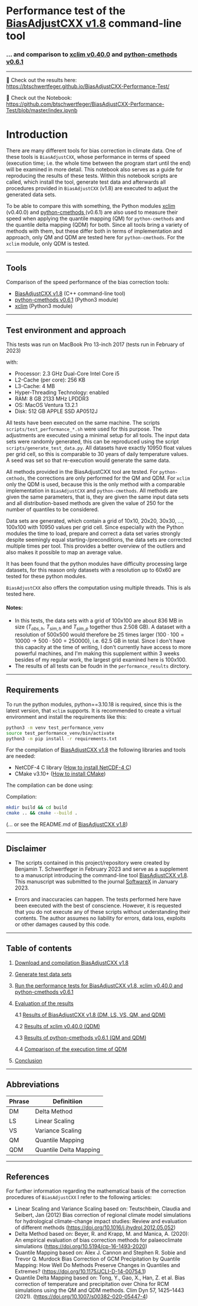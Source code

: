 
<h1 style="center">Performance test of the <a href="https://zenodo.org/record/7652734" target="_blank">BiasAdjustCXX v1.8</a> command-line tool</h1>
<h3 style="centter"> ... and comparison to <a href="https://zenodo.org/record/7535677" target="blank">xclim v0.40.0</a> and <a href="https://zenodo.org/record/7652756" target="_blank">python-cmethods v0.6.1</a></h3> 

___


📍 Check out the results here: https://btschwertfeger.github.io/BiasAdjustCXX-Performance-Test/

📍 Check out the Notebook: https://github.com/btschwertfeger/BiasAdjustCXX-Performance-Test/blob/master/index.ipynb


<a name="introduction"></a>
# Introduction


There are many different tools for bias correction in climate data. One of these tools is `BiasAdjustCXX`, whose performance in terms of speed (execution time; i.e. the whole time between the program start until the end) will be examined in more detail. This notebook also serves as a guide for reproducing the results of these tests. Within this notebook scripts are called, which install the tool, generate test data and afterwards all procedures provided in `BiasAdjustCXX` (v1.8) are executed to adjust the generated data sets. 

To be able to compare this with something, the Python modules <a href="https://zenodo.org/record/7535677" target="blank">xclim</a> (v0.40.0) and <a href="https://zenodo.org/record/7652756" target="_blank">python-cmethods </a>(v0.6.1) are also used to measure their speed when applying the quantile mapping (QM) for `python-cmethods` and the quantile delta mapping (QDM) for both. Since all tools bring a variety of methods with them, but these differ both in terms of implementation and approach, only QM and QDM are tested here for `python-cmethods`. For the `xclim` module, only QDM is tested. 

____
<a name="tools"></a>
## Tools

Comparison of the speed performance of the bias correction tools: 
- [BiasAdjustCXX v1.8](https://zenodo.org/record/7652734) (C++ command-line tool)
- [python-cmethods v0.6.1](https://zenodo.org/record/7652756) (Python3 module)
- [xclim](https://zenodo.org/record/7535677) (Python3 module)

____

<a name="test-env"></a>
## Test environment and approach
This tests was run on MacBook Pro 13-inch 2017 (tests run in February of 2023)

with:

* Processor: 2.3 GHz Dual-Core Intel Core i5
* L2-Cache (per core): 256 KB
* L3-Cache: 4 MB
* Hyper-Threading Technology: enabled
* RAM: 8 GB 2133 MHz LPDDR3
* OS: MacOS Ventura 13.2.1
* Disk: 512 GB APPLE SSD AP0512J

All tests have been executed on the same machine. The scripts `scripts/test_performance_*.sh` were used for this purpose. The adjustments are executed using a minimal setup for all tools. The input data sets were randomly generated, this can be reproduced using the script `scripts/generate_test_data.py`. All datasets have exactly 10950 float values per grid cell, so this is comparable to 30 years of daily temperature values. A seed was set so that re-execution would generate the same data. 

All methods provided in the BiasAdjustCXX tool are tested. For `python-cmthods`, the corrections are only performed for the QM and QDM. For `xclim` only the QDM is used, because this is the only method with a comparable implementation in `BiasAdjustCXX` and `python-cmethods`. All methods are given the same parameters, that is, they are given the same input data sets and all distribution-based methods are given the value of 250 for the number of quantiles to be considered.

Data sets are generated, which contain a grid of 10x10, 20x20, 30x30, ..., 100x100 with 10950 values per grid cell. Since especially with the Python modules the time to load, prepare and correct a data set varies strongly despite seemingly equal starting-/preconditions, the data sets are corrected multiple times per tool. This provides a better overview of the outliers and also makes it possible to map an average value.

It has been found that the python modules have difficulty processing large datasets, for this reason only datasets with a resolution up to 60x60 are tested for these python modules. 

`BiasAdjustCXX` also offers the computation using multiple threads. This is als tested here.

#### Notes:
* In this tests, the data sets with a grid of 100x100 are about 836 MB in size ($T_{obs,h}$, $T_{sim,h}$ and $T_{sim,p}$ together thus 2.508 GB). A dataset with a resolution of 500x500 would therefore be 25 times larger ($100 \cdot 100 = 10000 \rightarrow 500 \cdot 500 = 250000$), i.e. 62.5 GB in total. Since I don't have this capacity at the time of writing, I don't currently have access to more powerful machines, and I'm making this supplement within 3 weeks besides of my regular work, the largest grid examined here is 100x100.
* The results of all tests can be foudn in the `performance_results` dirctory.
____
<a name="requirements"></a>
## Requirements

To run the python modules, python==3.10.18 is required, since this is the latest version, that `xclim` supports. It is recommended to create a virtual environment and install the requirements like this:

```bash
python3 -m venv test_performance_venv
source test_performance_venv/bin/activate
python3 -m pip install -r requirements.txt
``` 

For the compilation of [BiasAdjustCXX v1.8](https://zenodo.org/record/7652734) the following libraries and tools are needed:
* NetCDF-4 C library ([How to install NetCDF-4 C](https://docs.geoserver.org/stable/en/user/extensions/netcdf-out/nc4.html))
* CMake v3.10+ ([How to install CMake](https://cmake.org/install/))

The compilation can be done using:

Compilation:

```bash
mkdir build && cd build
cmake .. && cmake --build .
```
(... or see the README.md of [BiasAdjustCXX v1.8](https://zenodo.org/record/7652734))


____
<a name="disclaimer"></a>
## Disclaimer

* The scripts contained in this project/repository were created by Benjamin T. Schwertfeger in February 2023 and serve as a supplement to a manuscript introducing the command-line tool <a href="https://zenodo.org/record/7652734" target="_blank">BiasAdjustCXX v1.8</a>. This manuscript was submitted to the journal [SoftwareX](https://www.sciencedirect.com/journal/softwarex) in January 2023. 

* Errors and inaccuracies can happen. The tests performed here have been executed with the best of conscience. However, it is requested that you do not execute any of these scripts without understanding their contents. The author assumes no liability for errors, data loss, exploits or other damages caused by this code. 

____

<a name="toc"></a>
## Table of contents

1. [Download and compilation BiasAdjustCXX v1.8](#download-and-compile-biasadjustcxx)
2. [Generate test data sets](#generate-test-data-sets)
3. [Run the performance tests for BiasAdjustCXX v1.8, xclim v0.40.0 and python-cmethods v0.6.1](#run-perf-tests)
4. [Evaluation of the results](#evaluate-results)
    
    4.1 [Results of BiasAdjustCXX v1.8 (DM, LS, VS, QM, and QDM)](#evaluate-cxx)


    4.2 [Results of xclim v0.40.0 (QDM)](#evaluate-xclim)
    
    
    4.3 [Results of python-cmethods v0.6.1 (QM and QDM)](#evaluate-pycmethods)   
    
    
    4.4 [Comparison of the execution time of QDM](#comp-results)

5. [Conclusion](#conclusion)
___
<a name="abbrev"></a>
## Abbreviations

|Phrase|Definitiion|
|-----|------|
|DM|Delta Method|
|LS|Linear Scaling|
|VS|Variance Scaling|
|QM|Quantile Mapping|
|QDM|Quantile Delta Mapping|

____

<a name="references"></a>

## References

For further information regarding the mathematical basis of the correction procedures of `BiasAdjustCXX` I refer to the following articles:

* Linear Scaling and Variance Scaling based on: Teutschbein, Claudia and Seibert, Jan (2012) Bias correction of regional climate model simulations for hydrological climate-change impact studies: Review and evaluation of different methods (https://doi.org/10.1016/j.jhydrol.2012.05.052)
* Delta Method based on: Beyer, R. and Krapp, M. and Manica, A. (2020): An empirical evaluation of bias correction methods for palaeoclimate simulations (https://doi.org/10.5194/cp-16-1493-2020)
* Quantile Mapping based on: Alex J. Cannon and Stephen R. Sobie and Trevor Q. Murdock Bias Correction of GCM Precipitation by Quantile Mapping: How Well Do Methods Preserve Changes in Quantiles and Extremes? (https://doi.org/10.1175/JCLI-D-14-00754.1)
* Quantile Delta Mapping based on: Tong, Y., Gao, X., Han, Z. et al. Bias correction of temperature and precipitation over China for RCM simulations using the QM and QDM methods. Clim Dyn 57, 1425–1443 (2021). (https://doi.org/10.1007/s00382-020-05447-4)
